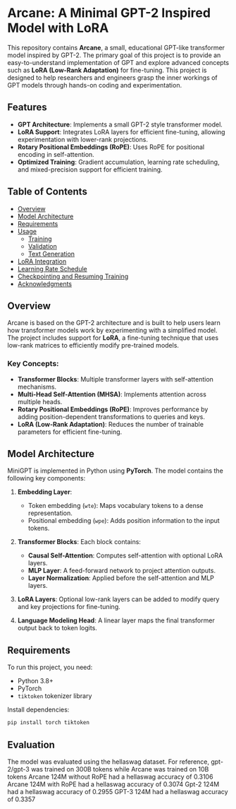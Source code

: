 # Arcane: A Minimal GPT-2 Inspired Model with LoRA

This repository contains **Arcane**, a small, educational GPT-like transformer model inspired by GPT-2. The primary goal of this project is to provide an easy-to-understand implementation of GPT and explore advanced concepts such as **LoRA (Low-Rank Adaptation)** for fine-tuning. This project is designed to help researchers and engineers grasp the inner workings of GPT models through hands-on coding and experimentation.

## Features
- **GPT Architecture**: Implements a small GPT-2 style transformer model.
- **LoRA Support**: Integrates LoRA layers for efficient fine-tuning, allowing experimentation with lower-rank projections.
- **Rotary Positional Embeddings (RoPE)**: Uses RoPE for positional encoding in self-attention.
- **Optimized Training**: Gradient accumulation, learning rate scheduling, and mixed-precision support for efficient training.

## Table of Contents
- [Overview](#overview)
- [Model Architecture](#model-architecture)
- [Requirements](#requirements)
- [Usage](#usage)
  - [Training](#training)
  - [Validation](#validation)
  - [Text Generation](#text-generation)
- [LoRA Integration](#lora-integration)
- [Learning Rate Schedule](#learning-rate-schedule)
- [Checkpointing and Resuming Training](#checkpointing-and-resuming-training)
- [Acknowledgments](#acknowledgments)

## Overview
Arcane is based on the GPT-2 architecture and is built to help users learn how transformer models work by experimenting with a simplified model. The project includes support for **LoRA**, a fine-tuning technique that uses low-rank matrices to efficiently modify pre-trained models.

### Key Concepts:
- **Transformer Blocks**: Multiple transformer layers with self-attention mechanisms.
- **Multi-Head Self-Attention (MHSA)**: Implements attention across multiple heads.
- **Rotary Positional Embeddings (RoPE)**: Improves performance by adding position-dependent transformations to queries and keys.
- **LoRA (Low-Rank Adaptation)**: Reduces the number of trainable parameters for efficient fine-tuning.

## Model Architecture
MiniGPT is implemented in Python using **PyTorch**. The model contains the following key components:

1. **Embedding Layer**:
   - Token embedding (`wte`): Maps vocabulary tokens to a dense representation.
   - Positional embedding (`wpe`): Adds position information to the input tokens.
   
2. **Transformer Blocks**: Each block contains:
   - **Causal Self-Attention**: Computes self-attention with optional LoRA layers.
   - **MLP Layer**: A feed-forward network to project attention outputs.
   - **Layer Normalization**: Applied before the self-attention and MLP layers.
   
3. **LoRA Layers**: Optional low-rank layers can be added to modify query and key projections for fine-tuning.
   
4. **Language Modeling Head**: A linear layer maps the final transformer output back to token logits.

## Requirements
To run this project, you need:
- Python 3.8+
- PyTorch
- `tiktoken` tokenizer library

Install dependencies:
```bash
pip install torch tiktoken
```

## Evaluation
The model was evaluated using the hellaswag dataset. For reference, gpt-2/gpt-3 was trained on 300B tokens while Arcane was trained on 10B tokens
Arcane 124M without RoPE had a hellaswag accuracy of 0.3106
Arcane 124M with RoPE had a hellaswag accuracy of 0.3074
Gpt-2 124M had a hellaswag accuracy of 0.2955
GPT-3 124M had a hellaswag accuracy of 0.3357
